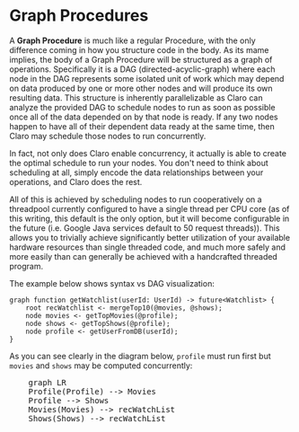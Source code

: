 # Graph Procedures

A __Graph Procedure__ is much like a regular Procedure, with the only difference coming in how you structure code in
the body. As its mame implies, the body of a Graph Procedure will be structured as a graph of operations. Specifically
it is a DAG (directed-acyclic-graph) where each node in the DAG represents some isolated unit of work which may depend
on data produced by one or more other nodes and will produce its own resulting data. This structure is inherently
parallelizable as Claro can analyze the provided DAG to schedule nodes to run as soon as possible once all of the data
depended on by that node is ready. If any two nodes happen to have all of their dependent data ready at the same time,
then Claro may schedule those nodes to run concurrently.

In fact, not only does Claro enable concurrency, it actually is able to create the optimal schedule to run your nodes.
You don't need to think about scheduling at all, simply encode the data relationships between your operations, and Claro
does the rest.

All of this is achieved by scheduling nodes to run cooperatively on a threadpool currently configured to have a single
thread per CPU core (as of this writing, this default is the only option, but it will become configurable in the
future (i.e. Google Java services default to 50 request threads)). This allows you to trivially achieve significantly
better utilization of your available hardware resources than single threaded code, and much more safely and more easily
than can generally be achieved with a handcrafted threaded program.

The example below shows syntax vs DAG visualization:

```
graph function getWatchlist(userId: UserId) -> future<Watchlist> {
    root recWatchlist <- mergeTop10(@movies, @shows);
    node movies <- getTopMovies(@profile);
    node shows <- getTopShows(@profile);
    node profile <- getUserFromDB(userId);
}
```

As you can see clearly in the diagram below, `profile` must run first but `movies` and `shows` may be computed
concurrently:

<pre class="mermaid">
    graph LR
    Profile(Profile) --> Movies
    Profile --> Shows
    Movies(Movies) --> recWatchList
    Shows(Shows) --> recWatchList
</pre>
